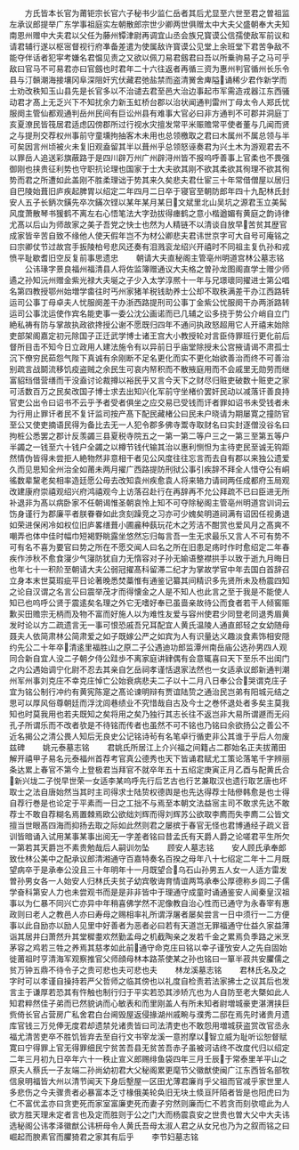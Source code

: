 <!-- { "loadSidebar": true } -->
　　方氏皆本长官为莆钜宗长官六子秘书少监仁岳者其后尤显至六世至君之曽祖监左承议郎提举广东学事祖庭实左朝散郎宗世少卿两世俱赠太中大夫父盛朝奉大夫知南恩州赠中大夫君以父任为藤州镡津尉再调宜山丞会族兄寳谟公信孺使敌军前议和请君辅行遂以枢宻督视行府凖备差遣为使属敌许寳谟公见堂上余班堂下君苦争敌不能夺伴话者犯寜考嫌名君愠见责之又欲以佩刀易君劔君曰吾以所乗驹易子之马可乎敌曰官马不可易君亦曰官劔也时君年二十六往返者再循三资为惠州判官循州长乐令县与汀贑潮海接壤冈阜深阻奸宄伏藏君弛盐禁而盗清黉舍庳隘诵稀少君作新学而士劝改秩知玉山县先是长官多以不治谴去君至邑大治边事起市军需造戎器江东西骚动君才髙上无乏兴下不知扰余力新玉虹桥台郡以治状闻通判雷州丁母太令人郑氏忧服阕主管仙都观通判岳州民间有巨讼州县有难事大官必曰非方通判不可郡并洞庭丁亥夏潦民皆筏居君适虑囚傍郡所过行视水灾擅发常平米赈赡常平使者董与几闻而贤之与提刑交荐权州事前守童壎拘抽客木未用也总领檄取之君曰木属州不属总领与半可矣因言州顷被火未复旧观盍留其半以葺州乎总领怒诬奏君为兴土木为游观君去不以罪岳人追送彩旗蔽路于是四川辟万州广州辟浔州皆不报呜呼善事上官柔也不畏强御刚也挟贵征利势也守职抗论理也国家于士大夫欲其刚不欲其柔欲其徇理不欲其徇势而君之所遭如此盖刚不胜柔理诎于势其来久矣悲夫君仕宦三十年常借僧屋以居归自巴陵始葺旧庐疾起脾胃以绍定二年四月二日卒于寝官至朝防郎年四十九配林氏封安人五子长鈵次鐄先卒次鏋次铿以某年某月某日文斌里北山吴坑之源君玉立美髯风度萧散琴书猨鹤不离左右心悟笔法大字劲拔得瘗鹤之意小楷遒媚有黄庭之韵诗律尤髙以后山为师故家之美子吾党之快士也然为人精链不以清谈自放早苦贫其歴官成家皆辛苦自致不缘他人使天假年岂不为材公卿悲夫君讳世京字可大自号可庵铭之曰宗卿仗节过故宫手扳陵柏号悲风还奏有泪溅衮龙绍兴开禧时不同祖主复仇孙和戎愤平耻歇耆旧空反复前事思遗忠
　　朝请大夫直秘阁主管亳州明道宫林公墓志铭
　　公讳瑑字景良福州福清县人将佐监簿赠通议大夫格之曽孙龙图阁直学士赠少师遹之孙知沅州赠金紫光禄大夫埏之子少入太学淳熈十一年与兄璟瓌同擢进士第公唱名第四教授鄂州始増学畬往时丐州家猪羊税钱助养士公却不取秩满差干办江西路转运司公事丁母卓夫人忧服阕差干办浙西路提刑司公事丁金紫公忧服阕干办两浙路转运司公事沈运使作宾名能吏事一委公沈公画诺而已几辅之讼多挠于势公介峭自立门絶私祷有防与掌故执政欲搀授公谢不愿既归四年不通问执政怒超用它人开禧末始除吏部架阁嘉定初元除国子正迁武学博士诸王宫大小教授轮对言臣侍罪班行更化前后督所目击不知今日立政用人建法施令有以异前日乎庙堂除授未公宫掖请谒不肃孤士沉下僚穷民茹怨气陛下真诚有余刚断不足名更化而实不更化始欲善治而终不可善治别疏言战鬬流移饥疫盗贼之余民生可哀内帑积而不散掖庭用而不会戚里无勋劳而继富貂珰借营缮而干没盍讨论裁撙以裕民乎又言今天下之财尽归赃吏破数十赃吏之家可活数百万之民矣改国子博士求去出知兴化军前守坐楮价罢奸民动以减落讦善良持官吏公出令曰诏书不云乎予者受者俱坐之应交易已受钱而讦者罪如诏书未受钱者未为行用止罪讦者民不复讦监司按产髙下配民藏楮公曰民未户晓请为期屡寛之撞防官至公又使吏摘语民得为备比去无一人犯令郡多佛寺鬻寺取财名曰实封逐僧没谷名曰拘桩公悉罢之郡计反羡蠲三县夏税寺院五之一第一第二等户三之一第三至第五等户半蠲之一钱至六十钱户全蠲之以樽节钱代输其治以惠利恻怛为主待吏民至诚无钩距然情伪皆得未尝拒人絶物然非意相干者见公风度往往忘言而去自有郡以来独公遗爱久而见思知全州治全如莆未两月擢广西路提防刑狱公事引疾辞不拜全人惜夺公有峒徭数辈黧老矣相率造廷愿公毋去改知袁州疾愈袁人将来辂力请祠两任成都府玉局观改建康府崇禧观绍兴府鸿禧观今上访落召赴行在再辞再不允公拜疏不已曰臣进无所补退非为髙以病卧家不任朝谒惟圣朝哀怜上知不可夺除秘阁主管亳州明道宫训词云饬身谨行为郡廉平者朕眷眷如此贪刻躁竞之习亦可少媿矣明道祠满有诏因任视勇退如荣进保闲冷如权位旧庐畧缮葺小圃麄种蓺玩花木之芳洁不酣赏也爱风月之髙爽不嘲弄也体中佳时幅巾短褐野眺露坐悠然忘归每言吾一生无求最乐又言人不可有势不可有名不喜为要官曰势之所在不愿交闻人曰名之所在旧患足疡时作时愈绍定二年春疾作渉秋不愈食寖少气寖防犹自力无惰容对子孙无媮语整襟拱手以致于逝九月晦日也年七十一积阶至朝请大夫公弱冠擢髙科留滞二纪才为掌故学官中年去国白首辞召立身本末世莫瑕疵平日论著晚悉焚藁惟有通鉴记纂其间精识多先贤所未及杨震四知之论自汉谓之名言公曰震举茂才而得懐金之人是不知人也此言之至于我是不能使人知已也呜呼公贤于震逺矣名理之外它无嗜好奉已虽啬亲故待公而食者若干人倾窖赈歉买田赡宗无柄而及物不富而好施人以为难性友爱与容州使君少同登老同退秀眉黄发时论以方二疏遗言无一事可恨恐戚吾兄耳配宜人黄氏温陵人通直郎轻之女幼随母聂夫人依简肃林公简肃爱之如子既嫁公严之如宾为人有识量达义趣淡食素饰相安隠约先公二十年卒清逺里福胜山之原二子公遇迪功郎监潭州南岳庙公选孙男四人观同合新自宜人没二子朝夕侍公跬歩不离家庭讲肄偶有会意辄喜曰天下至乐不出闺门之内公遇始调宁化尉不忍去其亲自乞岳祠孝谨恬退家法然也一女适承议郎新通判潮州军州事刘克庄不幸克庄悼亡公始衰病悲夫二子以十二月八日奉公合哭谓克庄子宜为铭公制行冲约有黄宪陈寔之髙论谏明辩有贾谊陆贽之通治民岂弟有阳城元结之思可以厚风俗尊朝廷而浮沈闾巷绩业不究惜哉自古及今士之巻怀退处者多矣主莫我知也时莫我用也若夫既知之矣将用之矣乃独行其志长往不返岂非大易所谓遯而无闷孔子所谓乐而不改者欤是不待铭而传者也虽然不可不铭也乃铭曰余欲扬公之善公不近名揭公之清公畏人知后无良史公记铭诗茍有名笔卓行循吏非公其谁于乎后人勿废兹碑
　　姚元泰墓志铭
　　君姚氏所居江上介兴福之间籍占二郡始名正夫拔莆田解开禧甲子易名元泰福州首荐考官真公德秀也天下皆诵君赋尤工策论落笔千字辨丽条达累上春官不第今上登极君当拜官不就卒年五十五绍定庚寅正月乙酉与配黄氏合新兴垅二子悦早世荣一女适李某呜呼先行后艺古也行艺兼取汉也遗行取艺唐也坏取士之法自唐始然当其时主司得求士陆贽权德舆是也先达得荐士陆傪韩愈是也士得自荐行巻是也论定于平素而一日之工拙不与焉至本朝文法益宻主司不敢求先达不敢荐士不敢自荐糊名焉置棘焉欧公欲绌刘辉而得刘辉苏公欲取李廌而失李廌二公皆文擅当世眼髙四海而抑扬去取之际如此然则君之屡摈于春官无怪也君博通经子疏义音训皆暗诵入试用某事某事出阅无一字差者铭曰昔孟氏有天爵人爵之论嗟君平生所欠一第若其天爵岂不素贵勉哉后人嗣训勿坠
　　顾安人墓志铭
　　安人顾氏承奉郎致仕林公美中之配承议郎清湘通守百嘉特奏名百揆之母年八十七绍定二年十二月既望病卒于是承奉公没且三十年明年十一月既望合乌石山孙男五人女一人适方雷发曽孙男女各一人始安人归林氏夫贫子幼宾敬诲育情谊两笃承奉公厚德称乡闾二子儒学奋科第安人力也未尝观书而是是非非皆中于理通守成童时诵通鉴安人闻秦皇汉祖事以为仁暴不同兴亡亦异中年稍喜佛学然不泥像教自治心性而已通守为永春宰有惠政则曰老人之教邑人亦曰寿母之赐相率礼所谓浮屠者屡矣尝言一日中须行一二方便事以此自励亦以励人见里中好善者为恶者必曰若有天道岂无罪福通守仕益久家益薄诣其居井臼萧然升其堂穉耋欢然勤孟母之机截陶亲之发若千金之累焉负季路之米烹茅容之鸡若三牲之养焉其慈孝如此前通守命克庄曰铭以幸子谨攷安人之先自固始徙莆祖时亨清海军观察推官父师顔母林本路茶使某之孙也铭曰一箪半菽共安臞儒之贫万钟五鼎不待令子之贵可悲也夫可悲也夫
　　林龙溪墓志铭
　　君林氏名及之字时可以孝谨自操持若严父哲师之临其傍也以礼度自检责若法家拂士之议其后也发言主于谦厚若恐其有忤触也制行归于平实若恐其渉矫亢也为人自防至老大槩如此人知君粹然佳子弟而已然貌讷而心敏表和而里刚盖人有所未知者尉増城豪吏湛渭挟巨赀倚长官占营房广私舍君白台阃毁屋返侵掾湖州戚畹与濮秀二邸在焉先时诸贵月遗库官钱三万兑俸无度君却遗禁兑诸贵皆曰司法清吏也不敢怨用増城获盗赏改官丞永福尤清苦吏卒不胜饥皆弃去至自行文书宰龙溪一意拊摩以智立威为耻听讼恕督赋寛曰宁得罪上官无得罪细民宁贫苦吾县无贫苦吾赤子虽被诃诘终不改度代归以绍定二年三月初九日卒年六十一秩止宣义郎赐绯鱼袋四年三月壬辰于常泰里羊平山之原夫人蔡氏一子友端二孙尚幼初君大父秘阁累更麾节父徽猷使闽广江东西皆名部牧信泉明福皆大州以清节闻天下身后墼屋一区田尤薄君廉肖乎父祖而官减乎家世里人多悲伤之今夫骤贵者必暴富本乏寸椽俄美轮奂旧无块土倐亘阡陌者皆是也阳虎曰为仁不富优孟亦曰贪吏死而家室富廉吏死而妻子穷然则廉而仁不若贪而刻欤噫此为人欲方胜天理未定者言也及定而胜则于公之门大而杨震袁安之世贵也曽大父中大夫讳选秘阁公讳孝泽徽猷公讳枅母令人黄氏吾母太淑人君之从女兄也乃为之叙而铭之曰崛起而腴素官而臞猗君之家其有后乎
　　李节妇墓志铭
